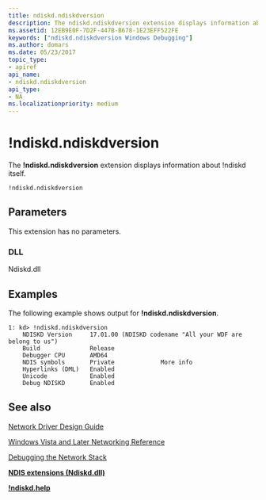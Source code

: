 ```yaml
---
title: ndiskd.ndiskdversion
description: The ndiskd.ndiskdversion extension displays information about ndiskd itself.
ms.assetid: 12EB9E0F-7D2F-447B-B678-1E23EFF522FE
keywords: ["ndiskd.ndiskdversion Windows Debugging"]
ms.author: domars
ms.date: 05/23/2017
topic_type:
- apiref
api_name:
- ndiskd.ndiskdversion
api_type:
- NA
ms.localizationpriority: medium
---
```


# !ndiskd.ndiskdversion


The **!ndiskd.ndiskdversion** extension displays information about !ndiskd itself.

```console
!ndiskd.ndiskdversion 
```

## <span id="Parameters"></span><span id="parameters"></span><span id="PARAMETERS"></span>Parameters


This extension has no parameters.

### <span id="DLL"></span><span id="dll"></span>DLL

Ndiskd.dll

Examples
--------

The following example shows output for **!ndiskd.ndiskdversion**.

```console
1: kd> !ndiskd.ndiskdversion
    NDISKD Version     17.01.00 (NDISKD codename "All your WDF are belong to us")
    Build              Release
    Debugger CPU       AMD64
    NDIS symbols       Private             More info
    Hyperlinks (DML)   Enabled
    Unicode            Enabled
    Debug NDISKD       Enabled
```

## <span id="see_also"></span>See also


[Network Driver Design Guide](https://msdn.microsoft.com/windows/hardware/drivers/network/index)

[Windows Vista and Later Networking Reference](https://msdn.microsoft.com/library/windows/hardware/ff571081)

[Debugging the Network Stack](https://go.microsoft.com/fwlink/p/?linkid=845311)

[**NDIS extensions (Ndiskd.dll)**](ndis-extensions--ndiskd-dll-.md)

[**!ndiskd.help**](-ndiskd-help.md)

 

 






